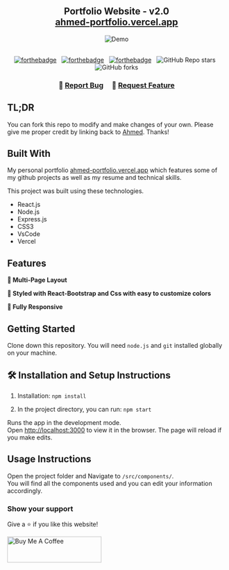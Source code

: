 <h2 align="center">
  Portfolio Website - v2.0<br/>
  <a href="https://ahmed-portfolio.vercel.app/" target="_blank">ahmed-portfolio.vercel.app</a>
</h2>
<div align="center">
  <img alt="Demo" src="./Images/readme-img1.png" />
</div>

<br/>

<center>

[![forthebadge](https://forthebadge.com/images/badges/built-with-love.svg)](https://forthebadge.com) &nbsp;
[![forthebadge](https://forthebadge.com/images/badges/made-with-javascript.svg)](https://forthebadge.com) &nbsp;
[![forthebadge](https://forthebadge.com/images/badges/open-source.svg)](https://forthebadge.com) &nbsp;
![GitHub Repo stars](https://img.shields.io/github/stars/ahmed/Portfolio?color=red&logo=github&style=for-the-badge) &nbsp;
![GitHub forks](https://img.shields.io/github/forks/ahmed/Portfolio?color=red&logo=github&style=for-the-badge)

</center>

<h3 align="center">
    🔹
    <a href="https://github.com/ahmed/Portfolio/issues">Report Bug</a> &nbsp; &nbsp;
    🔹
    <a href="https://github.com/ahmed/Portfolio/issues">Request Feature</a>
</h3>

## TL;DR

You can fork this repo to modify and make changes of your own. Please give me proper credit by linking back to [Ahmed](https://github.com/ahmed/Portfolio). Thanks!

## Built With

My personal portfolio <a href="https://ahmed-portfolio.vercel.app/" target="_blank">ahmed-portfolio.vercel.app</a> which features some of my github projects as well as my resume and technical skills.<br/>

This project was built using these technologies.

- React.js
- Node.js
- Express.js
- CSS3
- VsCode
- Vercel

## Features

**📖 Multi-Page Layout**

**🎨 Styled with React-Bootstrap and Css with easy to customize colors**

**📱 Fully Responsive**

## Getting Started

Clone down this repository. You will need `node.js` and `git` installed globally on your machine.

## 🛠 Installation and Setup Instructions

1. Installation: `npm install`

2. In the project directory, you can run: `npm start`

Runs the app in the development mode.\
Open [http://localhost:3000](http://localhost:3000) to view it in the browser.
The page will reload if you make edits.

## Usage Instructions

Open the project folder and Navigate to `/src/components/`. <br/>
You will find all the components used and you can edit your information accordingly.

### Show your support

Give a ⭐ if you like this website!

<a href="https://www.buymeacoffee.com/ahmed" target="_blank"><img src="https://cdn.buymeacoffee.com/buttons/v2/default-violet.png" alt="Buy Me A Coffee" height= "60px" width= "217px" ></a>
